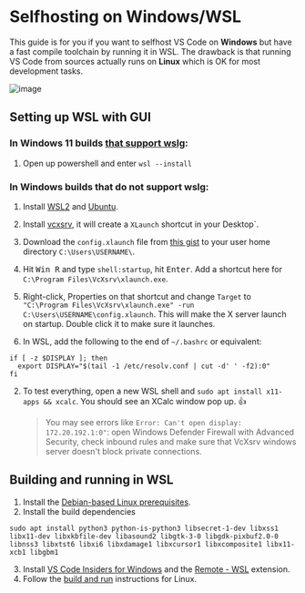 # Selfhosting on Windows/WSL

This guide is for you if you want to selfhost VS Code on **Windows** but have a
fast compile toolchain by running it in WSL. The drawback is that running VS
Code from sources actually runs on **Linux** which is OK for most development
tasks.

![image](https://user-images.githubusercontent.com/22350/77914929-f2a85380-7296-11ea-96ca-7a6988c17234.png)

## Setting up WSL with GUI

### In Windows 11 builds [that support wslg](https://github.com/microsoft/wslg#pre-requisites):

1. Open up powershell and enter `wsl --install`

### In Windows builds that do not support wslg:

1. Install [WSL2](https://docs.microsoft.com/en-us/windows/wsl/install) and
   [Ubuntu](https://www.microsoft.com/en-us/p/ubuntu/9nblggh4msv6?activetab=pivot:overviewtab).
2. Install [vcxsrv](https://sourceforge.net/projects/vcxsrv/), it will create a
   `XLaunch` shortcut in your Desktop`.
3. Download the `config.xlaunch` file from
   [this gist](https://gist.github.com/joaomoreno/90d3915379a862d99cd4f3e79feb0f8a)
   to your user home directory `C:\Users\USERNAME\`.
4. Hit <kbd>Win R</kbd> and type `shell:startup`, hit <kbd>Enter</kbd>. Add a
   shortcut here for `C:\Program Files\VcXsrv\xlaunch.exe`.
5. Right-click, Properties on that shortcut and change `Target` to
   `"C:\Program Files\VcXsrv\xlaunch.exe" -run C:\Users\USERNAME\config.xlaunch`.
   This will make the X server launch on startup. Double click it to make sure
   it launches.

6. In WSL, add the following to the end of `~/.bashrc` or equivalent:

```
if [ -z $DISPLAY ]; then
  export DISPLAY="$(tail -1 /etc/resolv.conf | cut -d' ' -f2):0"
fi
```

2. To test everything, open a new WSL shell and
   `sudo apt install x11-apps && xcalc`. You should see an XCalc window pop up.
   👍
    > You may see errors like `Error: Can't open display: 172.20.192.1:0"`: open
    > Windows Defender Firewall with Advanced Security, check inbound rules and
    > make sure that VcXsrv windows server doesn't block private connections.

## Building and running in WSL

1. Install the
   [Debian-based Linux prerequisites](https://github.com/microsoft/vscode/wiki/How-to-Contribute#prerequisites).
2. Install the build dependencies

```
sudo apt install python3 python-is-python3 libsecret-1-dev libxss1 libx11-dev libxkbfile-dev libasound2 libgtk-3-0 libgdk-pixbuf2.0-0 libnss3 libxtst6 libxi6 libxdamage1 libxcursor1 libxcomposite1 libx11-xcb1 libgbm1
```

3. Install
   [VS Code Insiders for Windows](https://code.visualstudio.com/docs/?dv=win64user&build=insiders)
   and the
   [Remote - WSL](https://marketplace.visualstudio.com/items?itemName=ms-vscode-remote.remote-wsl)
   extension.
4. Follow the
   [build and run](https://github.com/microsoft/vscode/wiki/How-to-Contribute#getting-the-sources)
   instructions for Linux.
